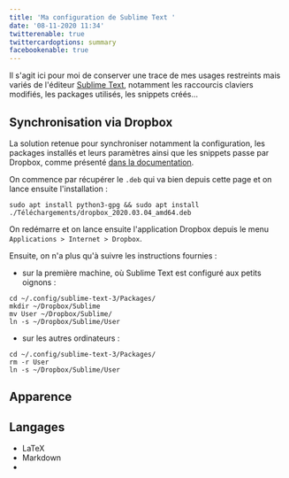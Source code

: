 ```yaml
---
title: 'Ma configuration de Sublime Text '
date: '08-11-2020 11:34'
twitterenable: true
twittercardoptions: summary
facebookenable: true
---
```


Il s'agit ici pour moi de conserver une trace de mes usages restreints mais variés de l'éditeur [Sublime Text](https://www.sublimetext.com), notamment les raccourcis claviers modifiés, les packages utilisés, les snippets créés...

## Synchronisation via Dropbox

La solution retenue pour synchroniser notamment la configuration, les packages installés et leurs paramètres ainsi que les snippets passe par Dropbox, comme présenté [dans la documentation](https://packagecontrol.io/docs/syncing).

On commence par récupérer le `.deb` qui va bien depuis cette page et on lance ensuite l'installation&nbsp;:

```shell
sudo apt install python3-gpg && sudo apt install ./Téléchargements/dropbox_2020.03.04_amd64.deb
```

On redémarre et on lance ensuite l'application Dropbox depuis le menu `Applications > Internet > Dropbox`.

Ensuite, on n'a plus qu'à suivre les instructions fournies&nbsp;:

- sur la première machine, où Sublime Text est configuré aux petits oignons&nbsp;:     
```shell
cd ~/.config/sublime-text-3/Packages/
mkdir ~/Dropbox/Sublime
mv User ~/Dropbox/Sublime/
ln -s ~/Dropbox/Sublime/User
```
- sur les autres ordinateurs&nbsp;:     
```shell
cd ~/.config/sublime-text-3/Packages/
rm -r User
ln -s ~/Dropbox/Sublime/User
```

## Apparence


## Langages

- LaTeX
- Markdown
- 



